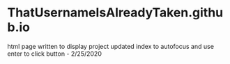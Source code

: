 # ThatUsernameIsAlreadyTaken.github.io
html page written to display project
updated index to autofocus and use enter to click button - 2/25/2020
